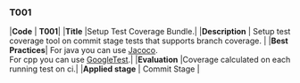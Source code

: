 ### T001

|**Code**          | **T001**|
|**Title**         |Setup Test Coverage Bundle.|
|**Description**   | Setup test coverage tool on commit stage tests that supports branch coverage. |
|**Best Practices**| For java you can use [Jacoco](https://www.jacoco.org/jacoco/). <br> For cpp you can use [GoogleTest](https://github.com/google/googletest).|
|**Evaluation**    |Coverage calculated on each running test on ci.|
|**Applied stage** | Commit Stage |
